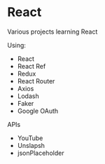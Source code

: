 # React

Various projects learning React

Using:

- React
- React Ref
- Redux
- React Router
- Axios
- Lodash
- Faker
- Google OAuth

APIs

- YouTube
- Unslapsh
- jsonPlaceholder
